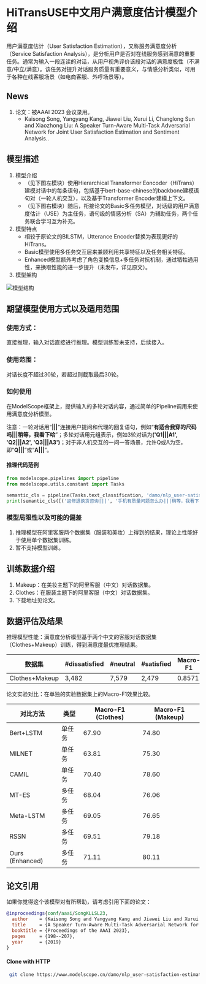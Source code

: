 
# HiTransUSE中文用户满意度估计模型介绍

用户满意度估计（User Satisfaction Estimation），又称服务满意度分析（Service Satisfaction Analysis），是分析用户是否对在线服务感到满意的重要任务。通常为输入一段连读的对话，从用户视角评价该段对话的满意度极性（不满意/中立/满意）。该任务对提升对话服务质量有重要意义，与情感分析类似，可用于各种在线客服场景（如电商客服、外呼场景等）。

## News

1. 论文：被AAAI 2023 会议录用。
	- Kaisong Song, Yangyang Kang, Jiawei Liu, Xurui Li, Changlong Sun and Xiaozhong Liu: A Speaker Turn-Aware Multi-Task Adversarial Network for Joint User Satisfaction Estimation and Sentiment Analysis..

## 模型描述

1. 模型介绍
	- （见下图左模块）使用Hierarchical Transformer Eoncoder（HiTrans）建模对话中的每条语句，包括基于bert-base-chinese的backbone建模语句对（一轮人机交互），以及基于Transformer Encoder建模上下文。
	- （见下图右模块）随后，衔接论文的Basic多任务模型，对话级的用户满意度估计（USE）为主任务，语句级的情感分析（SA）为辅助任务，两个任务联合学习互为补充。
2.  模型特点
	- 相较于原论文的BILSTM，Utterance Encoder替换为表现更好的HiTrans。
	- Basic模型使用多任务交互层来兼顾利用共享特征以及任务相关特征。
	- Enhanced模型额外考虑了角色变换信息+多任务对抗机制，通过牺牲通用性，来换取性能的进一步提升（未发布，详见原文）。
3. 模型架构

![模型结构](model.jpg)

## 期望模型使用方式以及适用范围

### 使用方式：
直接推理，输入对话直接进行推理。模型训练暂未支持，后续接入。

### 使用范围：
对话长度不超过30轮，若超过则截取最后30轮。

### 如何使用
在ModelScope框架上，提供输入的多轮对话内容，通过简单的Pipeline调用来使用满意度分析模型。

注意：一轮对话用“<b>|||</b>”连接用户提问和代理的回复语句，例如“<b>有适合我穿的尺码吗|||稍等，我看下哈</b>”；多轮对话用元组表示，例如3轮对话为<b>('Q1|||A1', 'Q2|||A2', 'Q3|||A3')</b>；对于非人机交互的一问一答场景，允许Q或A为空，即“<b>Q|||</b>”或“<b>A|||</b>”。

#### 推理代码范例
```python
from modelscope.pipelines import pipeline
from modelscope.utils.constant import Tasks

semantic_cls = pipeline(Tasks.text_classification, 'damo/nlp_user-satisfaction-estimation_chinese', model_revision='v1.0.3')
print(semantic_cls([('返修退换货咨询|||', '手机有质量问题怎么办|||稍等，我看下', '开不开机了|||', '说话|||谢谢哈')]))
```

### 模型局限性以及可能的偏差
1. 推理模型在阿里客服两个数据集（服装和美妆）上得到的结果，理论上性能好于使用单个数据集训练。
2. 暂不支持模型训练。

## 训练数据介绍
1. Makeup：在美妆主题下的阿里客服（中文）对话数据集。
2. Clothes：在服装主题下的阿里客服（中文）对话数据集。
3.  下载地址见论文。

## 数据评估及结果
推理模型性能：满意度分析模型基于两个中文的客服对话数据集（Clothes+Makeup）训练，得到满意度最优推理结果。

| 数据集   | #dissatisfied | #neutral | #satisfied | Macro-F1 |
| -------- | -------- | -------- | --------- | ---------- |
| Clothes+Makeup |  3,482  | 7,579  | 2,479    | 0.8571      |


论文实验对比：在单独的实验数据集上的Macro-F1效果比较。

| 对比方法   | 类型 | Macro-F1 (Clothes)| Macro-F1 (Makeup)|
| -------- | -------- | -------- | --------- |
| Bert+LSTM| 单任务  | 67.90  | 74.80    |
| MILNET| 单任务  | 63.81  | 75.30   |
| CAMIL| 单任务  | 70.40 | 78.60   |
| MT-ES| 多任务  | 68.04  | 76.06    |
| Meta-LSTM| 多任务  | 69.05  | 76.65    |
| RSSN| 多任务  | 69.51 | 79.18  |
| Ours (Enhanced)| 多任务  | 71.11  | 80.11    |
		


## 论文引用
如果你觉得这个该模型对有所帮助，请考虑引用下面的论文：

```bib
@inproceedings{conf/aaai/SongKLLSL23,
  author    = {Kaisong Song and Yangyang Kang and Jiawei Liu and Xurui Li and Changlong Sun and Xiaozhong Liu},
  title     = {A Speaker Turn-Aware Multi-Task Adversarial Network for Joint User Satisfaction Estimation and Sentiment Analysis},
  booktitle = {Proceedings of the AAAI 2023},
  pages     = {198--207},
  year      = {2019}
}
```

#### Clone with HTTP
```bash
 git clone https://www.modelscope.cn/damo/nlp_user-satisfaction-estimation_chinese.git
```
